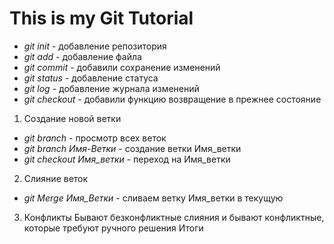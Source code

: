 # This is my Git Tutorial

* *git init* - добавление репозитория 
* *git add* - добавление файла 
* *git commit* - добавили сохранение изменений
* *git status* - добавление статуса 
* *git log* - добавление журнала изменений  
* *git checkout* - добавили функцию возвращение в прежнее состояние 
1. Создание новой ветки
* *git branch* - просмотр всех веток
* *git branch Имя-Ветки* - создание ветки Имя_ветки
* *git checkout Имя_ветки* - переход на Имя_ветки
2. Слияние веток
* *git Merge Имя_Ветки* - сливаем ветку Имя_ветки в текущую 

3. Конфликты
Бывают безконфликтные слияния и бывают конфликтные, которые требуют ручного решения 
Итоги
